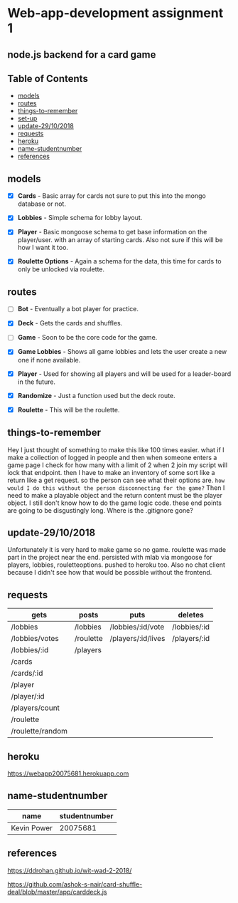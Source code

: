 Web-app-development assignment 1
=================================

## node.js backend for a card game


## Table of Contents

- [models](https://github.com/Whats-In-My-Vape/Web-App-Assign-1#models)
- [routes](https://github.com/Whats-In-My-Vape/Web-App-Assign-1#routes)
- [things-to-remember](https://github.com/Whats-In-My-Vape/Web-App-Assign-1#things-to-remember)
- [set-up](https://github.com/Whats-In-My-Vape/Web-App-Assign-1#set-up)
- [update-29/10/2018](https://github.com/Whats-In-My-Vape/Web-App-Assign-1#update-29/10/2018)
- [requests](https://github.com/Whats-In-My-Vape/Web-App-Assign-1#requests)
- [heroku](https://github.com/Whats-In-My-Vape/Web-App-Assign-1#heroku)
- [name-studentnumber](https://github.com/Whats-In-My-Vape/Web-App-Assign-1#name-studentnumber)
- [references](https://github.com/Whats-In-My-Vape/Web-App-Assign-1#references)

models
---------
- [x] **Cards** - Basic array for cards not sure to put this into the mongo database or not.
- [x] **Lobbies** - Simple schema for lobby layout.
- [x] **Player** - Basic mongoose schema to get base information on the player/user. with an array of starting cards. 
                   Also not sure if this will be how I want it too.
- [x] **Roulette Options** - Again a schema for the data, this time for cards to only be unlocked via roulette.





routes
---------
- [ ] **Bot** - Eventually a bot player for practice.
- [x] **Deck** - Gets the cards and shuffles.
- [ ] **Game** - Soon to be the core code for the game.
- [x] **Game Lobbies** - Shows all game lobbies and lets the user create a new one if none available.
- [x] **Player** - Used for showing all players and will be used for a leader-board in the future.
- [x] **Randomize** - Just a function used but the deck route.
- [x] **Roulette** - This will be the roulette.


things-to-remember
--------
Hey I just thought of something to make this like 100 times easier.
what if I make a collection of logged in people and then when someone enters a game page I check for how many with 
a limit of 2 when 2 join my script will lock that endpoint.
then I have to make an inventory of some sort like a return like a get request. so the person can see 
what their options are. `how would I do this without the person disconnecting for the game?`
Then I need to make a playable object and the return content must be the player object. 
I still don't know how to do the game logic code.
these end points are going to be disgustingly long.
Where is the .gitignore gone?

update-29/10/2018
---------
Unfortunately it is very hard to make game so no game.
roulette was made part in the project near the end.
persisted with mlab via mongoose for players, lobbies, rouletteoptions.
pushed to heroku too. Also no chat client because I didn't see how that 
would be possible without the frontend.

requests
---------
| gets | posts | puts | deletes |
| --- | --- | --- | --- |
|/lobbies|/lobbies|/lobbies/:id/vote|/lobbies/:id|
|/lobbies/votes|/roulette|/players/:id/lives|/players/:id|
|/lobbies/:id|/players|
|/cards|
|/cards/:id|
|/player|
|/player/:id|
|/players/count|
|/roulette|
|/roulette/random|

heroku
---------
https://webapp20075681.herokuapp.com

name-studentnumber
---------
|name|studentnumber|
| --- | --- |
| Kevin Power | 20075681 |

references
---------
https://ddrohan.github.io/wit-wad-2-2018/

https://github.com/ashok-s-nair/card-shuffle-deal/blob/master/app/carddeck.js




